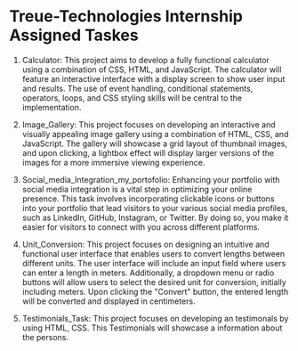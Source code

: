 # Treue-Technologies Internship Assigned Taskes

1. Calculator:
 This project aims to develop a fully functional calculator using a combination of CSS, HTML, and JavaScript. The calculator will feature an interactive interface with a display screen to show user input and results. The use of event handling, conditional statements, operators, loops, and CSS styling skills will be central to the implementation.

2. Image_Gallery: 
  This project focuses on developing an interactive and visually appealing image gallery using a combination of HTML, CSS, and JavaScript. The gallery will showcase a grid layout of thumbnail images, and upon clicking, a lightbox effect will display larger versions of the images for a more immersive viewing experience.

3. Social_media_Integration_my_portofolio:
Enhancing your portfolio with social media integration is a vital step in optimizing your online presence. This task involves incorporating clickable icons or buttons into your portfolio that lead visitors to your various social media profiles, such as LinkedIn, GitHub, Instagram, or Twitter. By doing so, you make it easier for visitors to connect with you across different platforms.

4. Unit_Conversion:
 This project focuses on designing an intuitive and functional user interface that enables users to convert lengths between different units. The user interface will include an input field where users can enter a length in meters. Additionally, a dropdown menu or radio buttons will allow users to select the desired unit for conversion, initially including meters. Upon clicking the "Convert" button, the entered length will be converted and displayed in centimeters.

4. Testimonials_Task:
  This project focuses on developing an testimonals by using HTML, CSS. This Testimonials will showcase a information about the persons.
